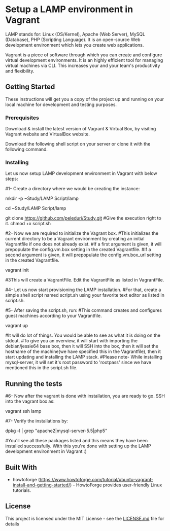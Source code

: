 # Setup a LAMP environment in Vagrant

LAMP stands for: Linux (OS/Kernel), Apache (Web Server), MySQL (Database), PHP (Scripting Language).
It is an open-source Web development environment which lets you create web applications. 

Vagrant is a piece of software through which you can create and configure virtual development environments.
It is an highly efficient tool for managing virtual machines via CLI. This increases your and your team's productivity and flexibility.


## Getting Started

These instructions will get you a copy of the project up and running on your local machine for development and testing purposes. 

### Prerequisites

Download & install the latest version of Vagrant & Virtual Box,
by visiting Vagrant website and VirtualBox website. 

Download the following shell script on your server or clone it with the following command.

### Installing

Let us now setup LAMP development environment in Vagrant with below steps:

#1- Create a directory where we would be creating the instance:

mkdir -p ~Study/LAMP Script/lamp

cd ~Study/LAMP Script/lamp

git clone https://github.com/peleduri/Study.git #Give the execution right to it. 
chmod +x script.sh


#2- Now we are required to initialize the Vagrant box. #This initializes the current directory to be a Vagrant environment by creating an initial Vagrantfile if one does not already exist. #If a first argument is given, it will prepopulate the config.vm.box setting in the created Vagrantfile. #If a second argument is given, it will prepopulate the config.vm.box_url setting in the created Vagrantfile.

vagrant init

#3This will create a VagrantFile. Edit the VagrantFile as listed in VagrantFile.

#4- Let us now start provisioning the LAMP installation. #For that, create a simple shell script named script.sh using your favorite text editor as listed in script.sh.

#5- After saving the script.sh, run: #This command creates and configures guest machines according to your Vagrantfile.

vagrant up

#It will do lot of things. You would be able to see as what it is doing on the stdout. #To give you an overview, it will start with importing the debian/jessie64 base box, then it will SSH into the box, then it will set the hostname of the machine(we have specified this in the Vagrantfile), then it start updating and installing the LAMP stack. #Please note- While installing mysql-server, it will set it's root password to 'rootpass' since we have mentioned this in the script.sh file.


## Running the tests

#6- Now after the vagrant is done with installation, you are ready to go. SSH into the vagrant box as:

vagrant ssh lamp

#7- Verify the installations by:

dpkg -l | grep "apache2|mysql-server-5.5|php5"

#You'll see all these packages listed and this means they have been installed successfully. With this you're done with setting up the LAMP development environment in Vagrant :)


## Built With

* howtoforge (https://www.howtoforge.com/tutorial/ubuntu-vagrant-install-and-getting-started/) - HowtoForge provides user-friendly Linux tutorials.

## License

This project is licensed under the MIT License - see the [LICENSE.md](LICENSE.md) file for details
